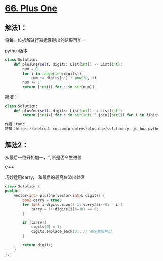# [66. Plus One](https://leetcode-cn.com/problems/plus-one/)

## 解法1： 

将每一位拆解进行幂运算得出的结果再加一

python版本

```python
class Solution:
    def plusOne(self, digits: List[int]) -> List[int]:
        num = 0
        for i in range(len(digits)):
            num += digits[~i] * pow(10, i)
        num += 1
        return [int(i) for i in str(num)]
```

简洁：

```python
class Solution:
    def plusOne(self, digits: List[int]) -> List[int]:
        return [int(x) for x in str(int(''.join([str(i) for i in digits])) + 1)]

作者：tonc
链接：https://leetcode-cn.com/problems/plus-one/solution/yi-ju-hua-python-by-tonc/
```



## 解法2：

从最后一位开始加一，判断是否产生进位

C++ 

巧妙运用carry， 和最后的最高位溢出处理

```c++
class Solution {
public:
    vector<int> plusOne(vector<int>& digits) {
        bool carry = true;
        for (int i=digits.size()-1; carry&&i>=0; --i){
            carry = (++digits[i]%=10) == 0;
        }

        if (carry){
            digits[0] = 1;
            digits.emplace_back(0); // 减少数组拷贝
        }
        
        return digits;
    }
};
```

